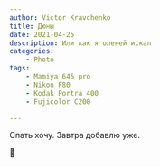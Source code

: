 ```yaml
---
author: Victor Kravchenko
title: Дюны
date: 2021-04-25
description: Или как я оленей искал
categories:
    - Photo
tags:
    - Mamiya 645 pro
    - Nikon F80
    - Kodak Portra 400
    - Fujicolor C200

---
```


Спать хочу. Завтра добавлю уже.


🐍 